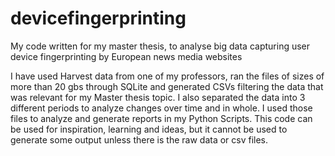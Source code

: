# devicefingerprinting
My code written for my master thesis, to analyse big data capturing user device fingerprinting by European news media websites

I have used Harvest data from one of my professors, ran the files of sizes of more than 20 gbs through SQLite and generated CSVs filtering the data that was relevant for my Master thesis topic.
I also separated the data into 3 different periods to analyze changes over time and in whole.
I used those files to analyze and generate reports in my Python Scripts.
This code can be used for inspiration, learning and ideas, but it cannot be used to generate some output unless there is the raw data or csv files.